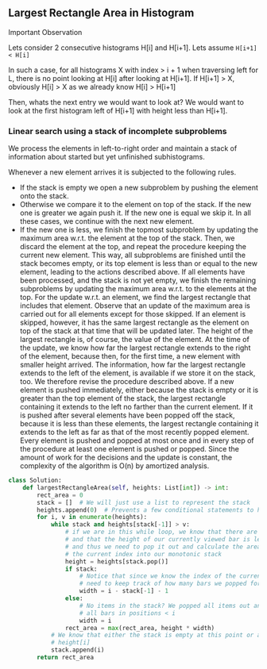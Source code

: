 ## Largest Rectangle Area in Histogram

Important Observation

Lets consider 2 consecutive histograms H[i] and H[i+1]. Lets assume `H[i+1] < H[i]`

In such a case, for all histograms X with index > i + 1 when traversing left for L, there is no point looking at H[i] after looking at H[i+1]. If H[i+1] > X, obviously H[i] > X as we already know H[i] > H[i+1]

Then, whats the next entry we would want to look at? We would want to look at the first histogram left of H[i+1] with height less than H[i+1].

### Linear search using a stack of incomplete subproblems

We process the elements in left-to-right order and maintain a stack of information about started but yet unfinished subhistograms. 

Whenever a new element arrives it is subjected to the following rules.

* If the stack is empty we open a new subproblem by pushing the element onto the stack. 
* Otherwise we compare it to the element on top of the stack. If the new one is greater we again push it. If the new one is equal we skip it. In all these cases, we continue with the next new element.
* If the new one is less, we finish the topmost subproblem by updating the maximum area w.r.t. the element at the top of the stack. Then, we discard the element at the top, and repeat the procedure keeping the current new element. This way, all subproblems are finished until the stack becomes empty, or its top element is less than or equal to the new element, leading to the actions described above. If all elements have been processed, and the stack is not yet empty, we finish the remaining subproblems by updating the maximum area w.r.t. to the elements at the top.
For the update w.r.t. an element, we find the largest rectangle that includes that element. Observe that an update of the maximum area is carried out for all elements except for those skipped. If an element is skipped, however, it has the same largest rectangle as the element on top of the stack at that time that will be updated later.
The height of the largest rectangle is, of course, the value of the element. At the time of the update, we know how far the largest rectangle extends to the right of the element, because then, for the first time, a new element with smaller height arrived. The information, how far the largest rectangle extends to the left of the element, is available if we store it on the stack, too.
We therefore revise the procedure described above. If a new element is pushed immediately, either because the stack is empty or it is greater than the top element of the stack, the largest rectangle containing it extends to the left no farther than the current element. If it is pushed after several elements have been popped off the stack, because it is less than these elements, the largest rectangle containing it extends to the left as far as that of the most recently popped element.
Every element is pushed and popped at most once and in every step of the procedure at least one element is pushed or popped. Since the amount of work for the decisions and the update is constant, the complexity of the algorithm is O(n) by amortized analysis.

```python
class Solution:
    def largestRectangleArea(self, heights: List[int]) -> int:
        rect_area = 0
        stack = []  # We will just use a list to represent the stack
        heights.append(0)  # Prevents a few conditional statements to handle the final case
        for i, v in enumerate(heights):
            while stack and heights[stack[-1]] > v:
                # if we are in this while loop, we know that there are currently items in the stack
                # and that the height of our currently viewed bar is less than the top item in the stack
                # and thus we need to pop it out and calculate the area of the bar before we can add
                # the current index into our monotonic stack
                height = heights[stack.pop()]
                if stack:
                    # Notice that since we know the index of the current bar, we don't actually
                    # need to keep track of how many bars we popped for the width
                    width = i - stack[-1] - 1
                else:
                    # No items in the stack? We popped all items out and thus the current bar <= to 
                    # all bars in positions < i
                    width = i
                rect_area = max(rect_area, height * width)
            # We know that either the stack is empty at this point or all items in the stack are <=
            # height[i]
            stack.append(i)
        return rect_area
```
